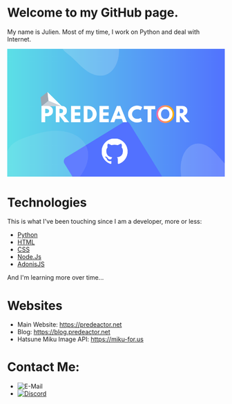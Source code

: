 # Welcome to my GitHub page.

My name is Julien. Most of my time, I work on Python and deal with Internet.

![Banner](https://github.com/Predeactor/Predeactor/raw/master/img/banner.png)

# Technologies

This is what I've been touching since I am a developer, more or less:
- [Python](https://www.python.org/)
- [HTML](https://www.w3.org/html/)
- [CSS](https://www.w3.org/css/)
- [Node.Js](https://nodejs.dev/)
- [AdonisJS](https://adonisjs.com)

And I'm learning more over time...

# Websites

- Main Website: https://predeactor.net
- Blog: https://blog.predeactor.net
- Hatsune Miku Image API: https://miku-for.us

# Contact Me:
* ![E-Mail](https://img.shields.io/badge/E--Mail-predeactor0%40gmail.com-brightgreen?style=for-the-badge&logo=gmail)
* [![Discord](https://img.shields.io/badge/Discord-Capt.%20Pred%230495-7289DA?logo=discord&style=for-the-badge)](https://discord.gg/zg6ydua)
